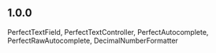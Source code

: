 ## 1.0.0
PerfectTextField,
PerfectTextController,
PerfectAutocomplete,
PerfectRawAutocomplete,
DecimalNumberFormatter